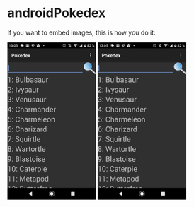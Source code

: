 # androidPokedex
If you want to embed images, this is how you do it:

<img src="https://github.com/salinasdev/androidPokedex/blob/master/images/1.png" width="200" height="356">
<img src="https://github.com/salinasdev/androidPokedex/blob/master/images/1.png" width="200" height="356">


